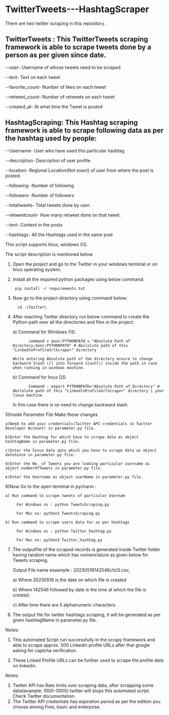 # TwitterTweets---HashtagScraper
There are two twitter scraping in this repository .

TwitterTweets : This TwitterTweets scraping framework is able to scrape tweets done by a person as per given since date.
--

   --user- Username of whose tweets need to be scraped
   
   --text- Text on each tweet
   
   --favorite_count- Number of likes on each tweet
   
   --retweet_count- Number of retweets on each tweet
   
   --created_at- At what time the Tweet is posted

 HashtagScraping: This Hashtag scraping framework is able to scrape following data as per the hashtag used by people:
 --
 
   --Username- User who have used this particular hashtag
   
   --description- Description of user profile
   
   --location- Regional Location(Not exact) of user from where the post is posted.
   
   --following- Number of following 
   
   --followers- Number of followers
   
   --totaltweets- Total tweets done by user.
   
   --retweetcount- How many retweet done on that tweet.
   
   --text- Content in the posts
   
   --hashtags- All the Hashtags used in the same post

This script supports linux, windows OS.

The script description is mentioned below
1) Open the project and go to the Twitter in your windows terminal or on linux operating system.

2) Install all the required python packages using below command: 

        pip install -r requirements.txt

3) Now go to the project directory using command below:

         cd .\Twitter\

4) After reaching Twitter  directory run below command to create the Python path over all the directories and files in the project.

   a) Command for Windows OS:

              command = $env:PYTHONPATH = "Absolute Path of Directory;$env:PYTHONPATH" # Abslolute path of this "LinkedlnProfileUrlScraper" directory
  
       While entering Absolute path of the directory ensure to change backword Slash (/) into forward slash(\) inside the path in case when running in windows machine.

   b) Command for linux OS:   

              Command : export PYTHONPATH="Absolute Path of Directory" # Abslolute path of this "LinkedlnProfileUrlScraper" directory i your linux machine
  
      In this case there is no need to change backward slash.

5)Inside Parameter File Make these changes

    a)Need to add your credentials(Twitter API credentials in Twitter Developer Account) in parameter.py file. 

    b)Enter the Hashtag for which have to scrape data as object hashtagName in parameter.py file.

    c)Enter the Since date upto which you have to scrape data as object dateSince in parameter.py file.

    d)Enter the No. of Tweets you are looking particular username as object numberOfTweets in parameter.py file.

    e)Enter the Username as object userName in parameter.py file.

6)Now Go to the open terminal in pycharm : 

    a) Run command to scrape tweets of particular Usernam
    
         For Windows os : python TweetsScraping.py 
         
         For Mac os: python3 TweetsScraping.py 

    b) Run command to scrape users data for as per hashtags

         For Windows os : python Twitter_hashtag.py

         For Mac os: python3 Twitter_hashtag.py

7) The outputfile of the scraped records is generated inside Twitter folder having random name which has nomenclature as given below for Tweets scraping.

     Output File name exaample : 20230518142546cfzl3.csv, 

     a) Where 20230518 is the date on which file is created

     b) Where 142546 followed by date is the time at which the file is created.
 
     c) After time there are 5 alphanumeric characters
   
8) The output file for twitter hashtags scraping, it will be generated as per given hashtagName in parameter.py file.

Notes:
1) This automated Script run successfully in the scrapy framework and able to scrape approx. 500 Linkedin profile URLs after that google asking for captcha verification.

2) These Linked Profile URLs can be further used to scrape the profile data on linkedin.

Notes:
1) Twitter API has Rate limits over scraping data, after scrapping some data(example: 1000-3000) twitter will stops this automated script. Check Twitter documentation.
2) The Twitter API credentials has expiration period as per the edition you choose among Free, basic and enterprise.
